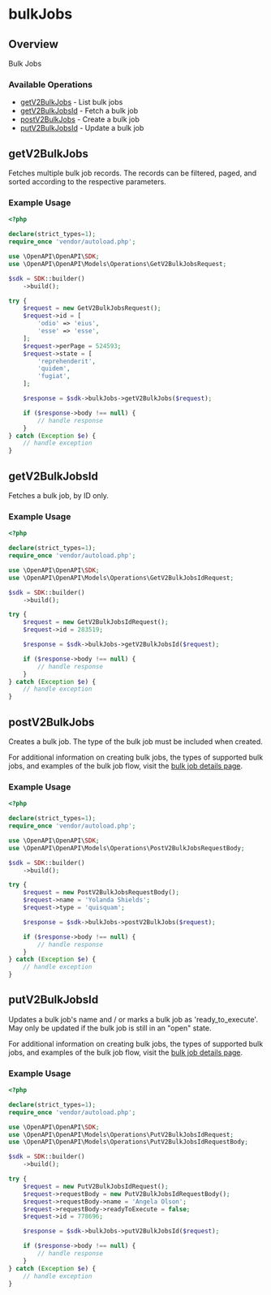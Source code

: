 # bulkJobs

## Overview

Bulk Jobs

### Available Operations

* [getV2BulkJobs](#getv2bulkjobs) - List bulk jobs
* [getV2BulkJobsId](#getv2bulkjobsid) - Fetch a bulk job
* [postV2BulkJobs](#postv2bulkjobs) - Create a bulk job
* [putV2BulkJobsId](#putv2bulkjobsid) - Update a bulk job

## getV2BulkJobs

Fetches multiple bulk job records. The records can be filtered, paged, and sorted according to the respective parameters.

### Example Usage

```php
<?php

declare(strict_types=1);
require_once 'vendor/autoload.php';

use \OpenAPI\OpenAPI\SDK;
use \OpenAPI\OpenAPI\Models\Operations\GetV2BulkJobsRequest;

$sdk = SDK::builder()
    ->build();

try {
    $request = new GetV2BulkJobsRequest();
    $request->id = [
        'odio' => 'eius',
        'esse' => 'esse',
    ];
    $request->perPage = 524593;
    $request->state = [
        'reprehenderit',
        'quidem',
        'fugiat',
    ];

    $response = $sdk->bulkJobs->getV2BulkJobs($request);

    if ($response->body !== null) {
        // handle response
    }
} catch (Exception $e) {
    // handle exception
}
```

## getV2BulkJobsId

Fetches a bulk job, by ID only.

### Example Usage

```php
<?php

declare(strict_types=1);
require_once 'vendor/autoload.php';

use \OpenAPI\OpenAPI\SDK;
use \OpenAPI\OpenAPI\Models\Operations\GetV2BulkJobsIdRequest;

$sdk = SDK::builder()
    ->build();

try {
    $request = new GetV2BulkJobsIdRequest();
    $request->id = 283519;

    $response = $sdk->bulkJobs->getV2BulkJobsId($request);

    if ($response->body !== null) {
        // handle response
    }
} catch (Exception $e) {
    // handle exception
}
```

## postV2BulkJobs

Creates a bulk job. The type of the bulk job must be included when created.

For additional information on creating bulk jobs, the types of supported bulk jobs, and examples of the bulk job flow, visit the <a href="/bulk.html" target="_blank" rel="noopener noreferrer">bulk job details page</a>.


### Example Usage

```php
<?php

declare(strict_types=1);
require_once 'vendor/autoload.php';

use \OpenAPI\OpenAPI\SDK;
use \OpenAPI\OpenAPI\Models\Operations\PostV2BulkJobsRequestBody;

$sdk = SDK::builder()
    ->build();

try {
    $request = new PostV2BulkJobsRequestBody();
    $request->name = 'Yolanda Shields';
    $request->type = 'quisquam';

    $response = $sdk->bulkJobs->postV2BulkJobs($request);

    if ($response->body !== null) {
        // handle response
    }
} catch (Exception $e) {
    // handle exception
}
```

## putV2BulkJobsId

Updates a bulk job's name and / or marks a bulk job as 'ready_to_execute'.  May only be updated if the bulk job is still in an "open" state.

For additional information on creating bulk jobs, the types of supported bulk jobs, and examples of the bulk job flow, visit the <a href="/bulk.html" target="_blank" rel="noopener noreferrer">bulk job details page</a>.


### Example Usage

```php
<?php

declare(strict_types=1);
require_once 'vendor/autoload.php';

use \OpenAPI\OpenAPI\SDK;
use \OpenAPI\OpenAPI\Models\Operations\PutV2BulkJobsIdRequest;
use \OpenAPI\OpenAPI\Models\Operations\PutV2BulkJobsIdRequestBody;

$sdk = SDK::builder()
    ->build();

try {
    $request = new PutV2BulkJobsIdRequest();
    $request->requestBody = new PutV2BulkJobsIdRequestBody();
    $request->requestBody->name = 'Angela Olson';
    $request->requestBody->readyToExecute = false;
    $request->id = 778696;

    $response = $sdk->bulkJobs->putV2BulkJobsId($request);

    if ($response->body !== null) {
        // handle response
    }
} catch (Exception $e) {
    // handle exception
}
```
